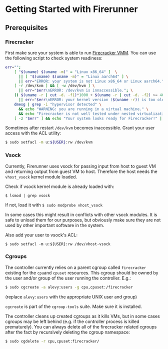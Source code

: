 # Getting Started with Firerunner
## Prerequisites
### Firecracker
First make sure your system is able to run [Firecracker VMM](https://github.com/firecracker-microvm/firecracker/blob/master/docs/getting-started.md). You can use the following script to check system readiness:

```bash
err="";
    [ "$(uname) $(uname -m)" = "Linux x86_64" ]  \
      || [ "$(uname) $(uname -m)" = "Linux aarch64" ] \
      || err="ERROR: your system is not Linux x86_64 or Linux aarch64."; \
    [ -r /dev/kvm ] && [ -w /dev/kvm ] \
      || err="$err\nERROR: /dev/kvm is innaccessible."; \
    (( $(uname -r | cut -d. -f1)*1000 + $(uname -r | cut -d. -f2) >= 4014 )) \
      || err="$err\nERROR: your kernel version ($(uname -r)) is too old."; \
    dmesg | grep -i "hypervisor detected" \
      && echo "WARNING: you are running in a virtual machine." \
      && echo "Firecracker is not well tested under nested virtualization."; \
    [ -z "$err" ] && echo "Your system looks ready for Firecracker!" || echo -e "$err"
```

Sometimes after restart `/dev/kvm` becomes inaccessible. Grant your user access with the ACL utility:

```bash
$ sudo setfacl -m u:${USER}:rw /dev/kvm
```

### Vsock

Currently, Firerunner uses vsock for passing input from host to guest VM and returning output from guest VM to host. Therefore the host needs the `vhost_vsock` kernel module loaded.

Check if vsock kernel module is already loaded with:

`$ lsmod | grep vsock`

If not, load it with `$ sudo modprobe vhost_vsock`

In some cases this might result in conflicts with other vsock modules. It is safe to unload them for our purposes, but obviously make sure they are not used by other important software in the system.

Also add your user to vsock's ACL:

`$ sudo setfacl -m u:${USER}:rw /dev/vhost-vsock`

### Cgroups

The controller currently relies on a parent cgroup called `firecracker` existing for the `cpu`and `cpuset` resources. This cgroup should be owned by the user and/or group of the user running the controller. E.g.:

```bash
$ sudo cgcreate -a alevy:users -g cpu,cpuset:/firecracker
```

(replace `alevy:users` with the appropriate UNIX user and group)

`cgcreate` is part of the `cgroup-tools` suite. Make sure it is installed.

The controller cleans up created cgroups as it kills VMs, but in some cases cgroups may be left behind (e.g. if the controller process is killed prematurely). You can always delete all of the firecracker related cgroups after the fact by recursively deleting the cgroup namespace:

```bash
$ sudo cgdelete -r cpu,cpuset:firecracker/
```
